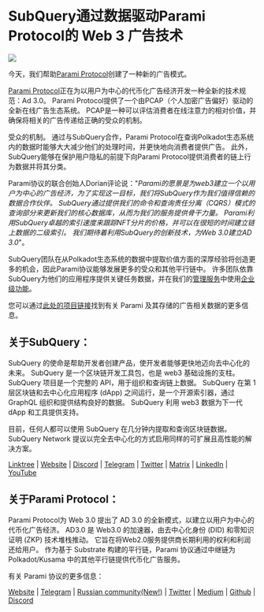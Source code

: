 # SubQuery通过数据驱动Parami Protocol的 Web 3 广告技术

![](https://miro.medium.com/max/1400/0*KecAkD8Wy23HEm3b)

今天，我们帮助[Parami Protocol](https://parami.io/)创建了一种新的广告模式。

[Parami Protocol](https://parami.io/)正在为以用户为中心的代币化广告经济开发一种全新的技术规范：Ad 3.0。 Parami Protocol提供了一个由PCAP（个人加密广告偏好）驱动的全新在线广告生态系统。 PCAP是一种可以评估消费者在线注意力的相对价值，并确保将相关的广告传递给正确的受众的机制。

受众的机制。 通过与SubQuery合作，Parami Protocol在查询Polkadot生态系统内的数据时能够大大减少他们的处理时间，并更快地向消费者提供广告。 此外，SubQuery能够在保护用户隐私的前提下向Parami Protocol提供消费者的链上行为数据并将其分类。

Parami协议的联合创始人Dorian评论说："_Parami的愿景是为web3建立一个以用户为中心的广告经济，为了实现这一目标，我们将SubQuery作为我们值得信赖的数据合作伙伴。 SubQuery通过提供我们的命令和查询责任分离（CQRS）模式的查询部分来更新我们的核心数据库，从而为我们的服务提供骨干力量。 Parami利用SubQuery卓越的索引速度来跟踪NFT分片的价格，并可以在很短的时间建立链上数据的二级索引。 我们期待着利用SubQuery的创新技术，为Web 3.0建立AD 3.0_"。

SubQuery团队在从Polkadot生态系统的数据中提取价值方面的深厚经验将创造更多的机会，因此Parami协议能够发展更多的受众和其他平行链中。 许多团队依靠SubQuery为他们的应用程序提供关键任务数据，并在我们的[管理服务](https://project.subquery.network/)中使用[企业级功能](https://blog.subquery.network/blogs/20211228-enterprise-hosted.html)。

您可以通过[此处的项目链接](https://github.com/parami-protocol/parami-scanner)找到有关 Parami 及其存储的广告相关数据的更多信息。

## 关于SubQuery：

SubQuery 的使命是帮助开发者创建产品，使开发者能够更快地迈向去中心化的未来。 SubQuery 是一个区块链开发工具包，也是 web3 基础设施的支柱。 SubQuery 项目是一个完整的 API，用于组织和查询链上数据。 SubQuery 在第 1 层区块链和去中心化应用程序 (dApp) 之间运行，是一个开源索引器，通过 GraphQL 组织和提供结构良好的数据。 SubQuery 利用 web3 数据为下一代 dApp 和工具提供支持。

目前，任何人都可以使用 SubQuery 在几分钟内提取和查询区块链数据。 SubQuery Network 提议以完全去中心化的方式启用同样的可扩展且高性能的解决方案。

[Linktree](https://linktr.ee/subquerynetwork) | [Website](https://subquery.network/) | [Discord](https://discord.com/invite/78zg8aBSMG) | [Telegram](https://t.me/subquerynetwork) | [Twitter](https://twitter.com/subquerynetwork) | [Matrix](https://matrix.to/#/#subquery:matrix.org) | [LinkedIn](https://www.linkedin.com/company/subquery) | [YouTube](https://www.youtube.com/channel/UCi1a6NUUjegcLHDFLr7CqLw)

## 关于Parami Protocol：

Parami Protocol为 Web 3.0 提出了 AD 3.0 的全新模式，以建立以用户为中心的代币化广告经济。 AD3.0 是 Web3.0 的加速器，由去中心化身份 (DID) 和零知识证明 (ZKP) 技术堆栈推动。 它旨在将Web2.0服务提供商长期利用的权利和利润还给用户。 作为基于 Substrate 构建的平行链，Parami 协议通过中继链为 Polkadot/Kusama 中的其他平行链提供代币化广告服务。

有关 Parami 协议的更多信息：

[Website](https://parami.io/) | [Telegram]() | [Russian community(New!)](https://t.me/ParamiProtocolRU) | [Twitter](https://twitter.com/paramiprotocol) | [Medium](https://paramiprotocol.medium.com/) | [Github](https://github.com/parami-protocol) | [Discord](https://discord.gg/bxFuekgvYJ)

